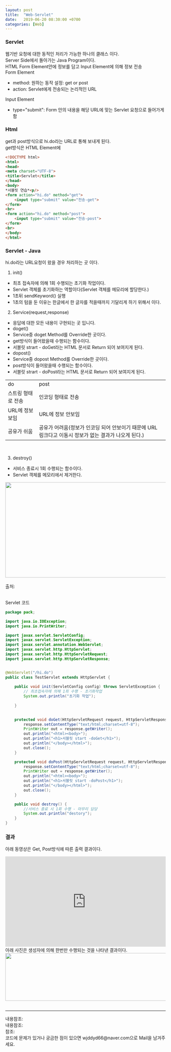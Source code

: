 ```yaml
---
layout: post
title:  "Web-Servlet"
date:   2019-06-20 08:30:00 +0700
categories: [Web]
---
```


###  Servlet
웹기반 요청에 대한 동적인 처리가 가능한 하나의 클래스 이다.  
Server Side에서 돌아가는 Java Program이다.  
HTML Form Element안에 정보를 담고 Input Element에 의해 정보 전송  
Form Element
 - method: 원하는 동작 설정: get or post
 - action: Servlet에게 전송되는 논리적인 URL


Input Element
 - type="submit": Form 안의 내용을 해당 URL에 맞는 Servlet 요청으로 들어가게 함

###  Html
get과 post방식으로 hi.do라는 URL로 통해 보내게 된다.  
get방식은 HTML Element에 


```html
<!DOCTYPE html>
<html>
<head>
<meta charset="UTF-8">
<title>Servlet</title>
</head>
<body>
*서블릿 연습*<p/>
<form action="hi.do" method="get">
	<input type="submit" value="전송-get">
</form>
<br>
<form action="hi.do" method="post">
	<input type="submit" value="전송-post">
</form>
<br>
</body>
</html>
```
###  Servlet - Java
hi.do라는 URL요청이 왔을 경우 처리하는 곳 이다.  
1) init()
 - 최초 접속자에 의해 1회 수행되는 초기화 작업이다. 
 - Servlet 객체를 초기화하는 역할이다(Servlet 객체를 메모리에 할당한다.)
 - 1초뒤 sendKeyword() 실행
 - 1초의 텀을 둔 이유는 한글에서 한 글자를 적을때까지 기달리게 하기 위해서 이다.

2) Service(request,response)
 - 응답에 대한 모든 내용이 구현되는 곳 입니다.
 - doget()
  - Service중 doget Method를 Override한 곳이다.
  -  get방식이 들어왔을때 수행되는 함수이다. 
  - 서블릿 strart - doGet라는 HTML 문서로 Return 되어 보여지게 된다.
 - dopost()
  - Service중 dopost Method를 Override한 곳이다.
  -  post방식이 들어왔을때 수행되는 함수이다. 
  - 서블릿 strart - doPost라는 HTML 문서로 Return 되어 보여지게 된다.

<link rel = "stylesheet" href ="/static/css/bootstrap.min.css">
<table class="table">
	<tbody>
	<tr>
		<td>do</td><td>post</td>
	</tr>
	<tr>
		<td>스트링 형태로 전송</td><td>인코딩 형태로 전송</td>
	</tr>
		<tr>
		<td>URL에 정보 보임</td><td>URL에 정보 안보임</td>
	</tr>
		<tr>
		<td>공유가 쉬움</td><td>공유가 어려움(정보가 인코딩 되어 안보이기 때문에 URL 링크다고 이동시 정보가 없는 결과가 나오게 된다.)</td>
	</tr>
	</tbody>
</table>
<br>

3) destroy()
 - 서비스 종료시 1회 수행되는 함수이다.
 - Servlet 객체를 메모리에서 제거한다.
<div><img src="https://gmlwjd9405.github.io/images/web/servlet-program.png" height="300" width="700" /></div>
<br>
출처: <https://gmlwjd9405.github.io/2018/10/28/servlet.html><br><br>


Servlet 코드
```java
package pack;

import java.io.IOException;
import java.io.PrintWriter;

import javax.servlet.ServletConfig;
import javax.servlet.ServletException;
import javax.servlet.annotation.WebServlet;
import javax.servlet.http.HttpServlet;
import javax.servlet.http.HttpServletRequest;
import javax.servlet.http.HttpServletResponse;


@WebServlet("/hi.do")
public class TestServlet extends HttpServlet {
	
	public void init(ServletConfig config) throws ServletException {
		// 최초접속자에 의해 1최 수행 - 초기화작업
		System.out.println("초기화 작업");
		
	}

	
	protected void doGet(HttpServletRequest request, HttpServletResponse response) throws ServletException, IOException {
		response.setContentType("text/html;charset=utf-8");
		PrintWriter out = response.getWriter();
		out.println("<html><body>");
		out.println("<h1>서블릿 start -doGet</h1>");
		out.println("</body></html>");
		out.close();
	}

	protected void doPost(HttpServletRequest request, HttpServletResponse response) throws ServletException, IOException {
		response.setContentType("text/html;charset=utf-8");
		PrintWriter out = response.getWriter();
		out.println("<html><body>");
		out.println("<h1>서블릿 start -doPost</h1>");
		out.println("</body></html>");
		out.close();
	}

	public void destroy() {
		//서비스 종료 시 1회 수행 - 마무리 담당
		System.out.println("destory");
	}
}
```

###  결과
아래 동영상은 Get, Post방식에 따른 출력 결과이다.  
<div style="position: relative; padding-bottom: 56.25%; height: 0;"><iframe src="https://www.loom.com/embed/179d1b78de5a44bf9df0cf0c9eb74ac8" frameborder="0" webkitallowfullscreen mozallowfullscreen allowfullscreen style="position: absolute; top: 0; left: 0; width: 100%; height: 100%;"></iframe></div>
아래 사진은 생성자에 의해 한번만 수행되는 것을 나타낸 결과이다.  
<div><img src="https://raw.githubusercontent.com/wjddyd66/wjddyd66.github.io/master/static/img/JavaScript/Js44.JPG" height="150" width="600" /></div>
<br>

<hr>
내용참조: <https://mangkyu.tistory.com/14><br>
내용참조: <https://gmlwjd9405.github.io/2018/10/28/servlet.html><br>
참조:<https://github.com/wjddyd66/Web/tree/master/Servlet><br>
코드에 문제가 있거나 궁금한 점이 있으면 wjddyd66@naver.com으로  Mail을 남겨주세요.